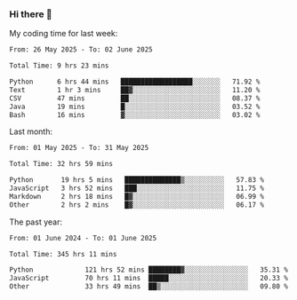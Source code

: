 ### Hi there 👋

My coding time for last week:

<!--START_SECTION:week-->

```txt
From: 26 May 2025 - To: 02 June 2025

Total Time: 9 hrs 23 mins

Python      6 hrs 44 mins   ██████████████████░░░░░░░   71.92 %
Text        1 hr 3 mins     ██▓░░░░░░░░░░░░░░░░░░░░░░   11.20 %
CSV         47 mins         ██░░░░░░░░░░░░░░░░░░░░░░░   08.37 %
Java        19 mins         █░░░░░░░░░░░░░░░░░░░░░░░░   03.52 %
Bash        16 mins         ▓░░░░░░░░░░░░░░░░░░░░░░░░   03.02 %
```

<!--END_SECTION:week-->

Last month:

<!--START_SECTION:month-->

```txt
From: 01 May 2025 - To: 31 May 2025

Total Time: 32 hrs 59 mins

Python       19 hrs 5 mins   ██████████████▒░░░░░░░░░░   57.83 %
JavaScript   3 hrs 52 mins   ███░░░░░░░░░░░░░░░░░░░░░░   11.75 %
Markdown     2 hrs 18 mins   █▓░░░░░░░░░░░░░░░░░░░░░░░   06.99 %
Other        2 hrs 2 mins    █▓░░░░░░░░░░░░░░░░░░░░░░░   06.17 %
```

<!--END_SECTION:month-->

The past year:

<!--START_SECTION:year-->

```txt
From: 01 June 2024 - To: 01 June 2025

Total Time: 345 hrs 11 mins

Python             121 hrs 52 mins ████████▓░░░░░░░░░░░░░░░░   35.31 %
JavaScript         70 hrs 11 mins  █████░░░░░░░░░░░░░░░░░░░░   20.33 %
Other              33 hrs 49 mins  ██▒░░░░░░░░░░░░░░░░░░░░░░   09.80 %
```

<!--END_SECTION:year-->
